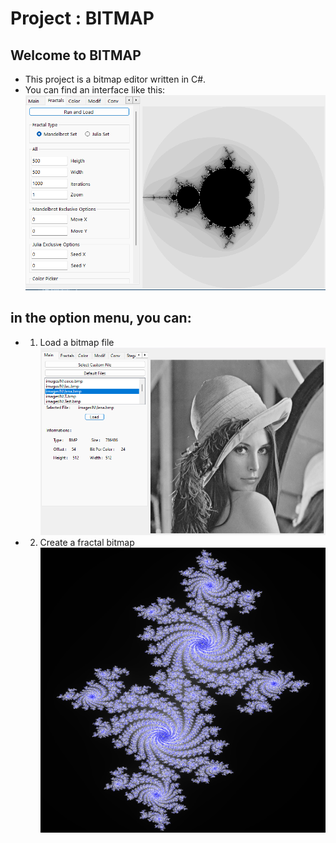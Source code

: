# Project : BITMAP

## Welcome to BITMAP
- This project is a bitmap editor written in C#. 
- You can find an interface like this:
![image](images/interface.png)

## in the option menu, you can:
- 1. Load a bitmap file
![image](images/Presentation.png)
- 2. Create a fractal bitmap
![image](images/fractal.png)